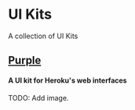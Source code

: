 # UI Kits

A collection of UI Kits

## [Purple](http://purple.herokuapp.com/)
#### A UI kit for Heroku's web interfaces
TODO: Add image.
